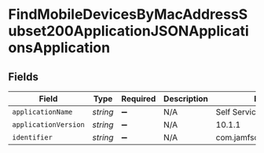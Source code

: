 # FindMobileDevicesByMacAddressSubset200ApplicationJSONApplicationsApplication


## Fields

| Field                        | Type                         | Required                     | Description                  | Example                      |
| ---------------------------- | ---------------------------- | ---------------------------- | ---------------------------- | ---------------------------- |
| `applicationName`            | *string*                     | :heavy_minus_sign:           | N/A                          | Self Service Mobile          |
| `applicationVersion`         | *string*                     | :heavy_minus_sign:           | N/A                          | 10.1.1                       |
| `identifier`                 | *string*                     | :heavy_minus_sign:           | N/A                          | com.jamfsoftware.selfservice |